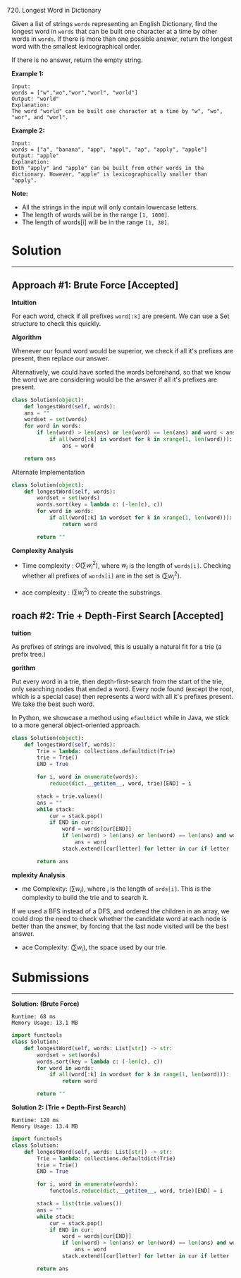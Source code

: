 720. Longest Word in Dictionary

Given a list of strings `words` representing an English Dictionary, find the longest word in `words` that can be built one character at a time by other words in `words`. If there is more than one possible answer, return the longest word with the smallest lexicographical order.

If there is no answer, return the empty string.

**Example 1:**
```
Input: 
words = ["w","wo","wor","worl", "world"]
Output: "world"
Explanation: 
The word "world" can be built one character at a time by "w", "wo", "wor", and "worl".
```

**Example 2:**
```
Input: 
words = ["a", "banana", "app", "appl", "ap", "apply", "apple"]
Output: "apple"
Explanation: 
Both "apply" and "apple" can be built from other words in the dictionary. However, "apple" is lexicographically smaller than "apply".
```

**Note:**

* All the strings in the input will only contain lowercase letters.
* The length of words will be in the range `[1, 1000]`.
* The length of words[i] will be in the range `[1, 30]`.

# Solution
---
## Approach #1: Brute Force [Accepted]
**Intuition**

For each word, check if all prefixes `word[:k]` are present. We can use a Set structure to check this quickly.

**Algorithm**

Whenever our found word would be superior, we check if all it's prefixes are present, then replace our answer.

Alternatively, we could have sorted the words beforehand, so that we know the word we are considering would be the answer if all it's prefixes are present.

```python
class Solution(object):
    def longestWord(self, words):
    ans = ""
    wordset = set(words)
    for word in words:
        if len(word) > len(ans) or len(word) == len(ans) and word < ans:
            if all(word[:k] in wordset for k in xrange(1, len(word))):
                ans = word

    return ans
```

Alternate Implementation

```python
class Solution(object):
    def longestWord(self, words):
        wordset = set(words)
        words.sort(key = lambda c: (-len(c), c))
        for word in words:
            if all(word[:k] in wordset for k in xrange(1, len(word))):
                return word

        return ""
```

**Complexity Analysis**

* Time complexity : $O(\sum w_i^2)$, where $w_i$ is the length of `words[i]`. Checking whether all prefixes of `words[i]` are in the set is $(\sum w_i^2)$.

* ace complexity : $(\sum w_i^2)$ to create the substrings.

## roach #2: Trie + Depth-First Search [Accepted]
**tuition**

As prefixes of strings are involved, this is usually a natural fit for a trie (a prefix tree.)

**gorithm**

Put every word in a trie, then depth-first-search from the start of the trie, only searching nodes that ended a word. Every node found (except the root, which is a special case) then represents a word with all it's prefixes present. We take the best such word.

In Python, we showcase a method using `efaultdict` while in Java, we stick to a more general object-oriented approach.

```python
class Solution(object):
    def longestWord(self, words):
        Trie = lambda: collections.defaultdict(Trie)
        trie = Trie()
        END = True

        for i, word in enumerate(words):
            reduce(dict.__getitem__, word, trie)[END] = i

        stack = trie.values()
        ans = ""
        while stack:
            cur = stack.pop()
            if END in cur:
                word = words[cur[END]]
                if len(word) > len(ans) or len(word) == len(ans) and word < ans:
                    ans = word
                stack.extend([cur[letter] for letter in cur if letter != END])

        return ans
```

**mplexity Analysis**

* me Complexity: $(\sum w_i)$, where $_i$ is the length of `ords[i]`. This is the complexity to build the trie and to search it.

If we used a BFS instead of a DFS, and ordered the children in an array, we could drop the need to check whether the candidate word at each node is better than the answer, by forcing that the last node visited will be the best answer.

* ace Complexity: $(\sum w_i)$, the space used by our trie.

# Submissions
---
**Solution: (Brute Force)**
```
Runtime: 68 ms
Memory Usage: 13.1 MB
```
```python
import functools
class Solution:
    def longestWord(self, words: List[str]) -> str:
        wordset = set(words)
        words.sort(key = lambda c: (-len(c), c))
        for word in words:
            if all(word[:k] in wordset for k in range(1, len(word))):
                return word

        return ""
```

**Solution 2: (Trie + Depth-First Search)**
```
Runtime: 120 ms
Memory Usage: 13.4 MB
```
```python
import functools
class Solution:
    def longestWord(self, words: List[str]) -> str:
        Trie = lambda: collections.defaultdict(Trie)
        trie = Trie()
        END = True

        for i, word in enumerate(words):
            functools.reduce(dict.__getitem__, word, trie)[END] = i

        stack = list(trie.values())
        ans = ""
        while stack:
            cur = stack.pop()
            if END in cur:
                word = words[cur[END]]
                if len(word) > len(ans) or len(word) == len(ans) and word < ans:
                    ans = word
                stack.extend([cur[letter] for letter in cur if letter != END])

        return ans
            
```